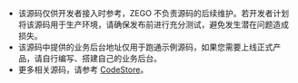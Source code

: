 <div class = 'mk-warning'>

- 该源码仅供开发者接入时参考，ZEGO 不负责源码的后续维护。若开发者计划将该源码用于生产环境，请确保发布前进行充分测试，避免发生潜在问题造成损失。
- 该源码中提供的业务后台地址仅用于跑通示例源码，如果您需要上线正式产品，请自行编写、搭建自己的业务后台。
- 更多相关源码，请参考 [CodeStore](https://codestore.zego.im/)。
</div>
